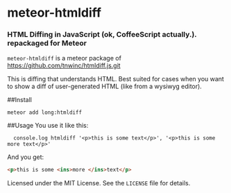 # meteor-htmldiff
### HTML Diffing in JavaScript (ok, CoffeeScript actually.). repackaged for Meteor


`meteor-htmldiff` is a meteor package of https://github.com/tnwinc/htmldiff.js.git

This is diffing that understands HTML. Best suited for cases when you
want to show a diff of user-generated HTML (like from a wysiwyg editor).

##Install

`meteor add long:htmldiff`

##Usage
You use it like this:
```
  console.log htmldiff '<p>this is some text</p>', '<p>this is some more text</p>'
```
And you get:

```html
<p>this is some <ins>more </ins>text</p>
```

Licensed under the MIT License. See the `LICENSE` file for details.
